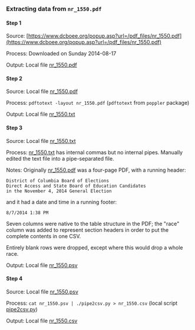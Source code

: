 ### Extracting data from `nr_1550.pdf`


#### Step 1

Source: [https://www.dcboee.org/popup.asp?url=/pdf_files/nr_1550.pdf](https://www.dcboee.org/popup.asp?url=/pdf_files/nr_1550.pdf)

Process: Downloaded on Sunday 2014-08-17

Output: Local file [nr_1550.pdf](nr_1550.pdf)


#### Step 2

Source: Local file [nr_1550.pdf](nr_1550.pdf)

Process: `pdftotext -layout nr_1550.pdf` (`pdftotext` from `poppler` package)

Output: Local file [nr_1550.txt](nr_1550.txt)


#### Step 3

Source: Local file [nr_1550.txt](nr_1550.txt)

Process: [nr_1550.txt](nr_1550.txt) has internal commas but no internal
pipes. Manually edited the text file into a pipe-separated file.

Notes: Originally [nr_1550.pdf](nr_1550.pdf) was a four-page PDF, with
a running header:

```
District of Columbia Board of Elections
Direct Access and State Board of Education Candidates
in the November 4, 2014 General Election
```

and it had a date and time in a running footer:

```
8/7/2014 1:38 PM
```

Seven columns were native to the table structure in the PDF;
the "race" column was added to represent section headers in
order to put the complete contents in one CSV.

Entirely blank rows were dropped, except where this would
drop a whole race.

Output: Local file [nr_1550.psv](nr_1550.psv)


#### Step 4

Source: Local file [nr_1550.psv](nr_1550.psv)

Process: `cat nr_1550.psv | ./pipe2csv.py > nr_1550.csv` (local script [pipe2csv.py](pipe2csv.py))

Output: Local file [nr_1550.csv](nr_1550.csv)
